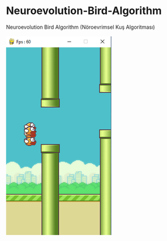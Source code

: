 # Neuroevolution-Bird-Algorithm
Neuroevolution Bird Algorithm (Nöroevrimsel Kuş Algoritması)
</br></br>
![](images/ss.png)
